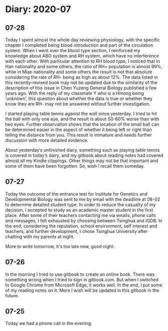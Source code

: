 # Diary: 2020-07

## 07-28
Today I spent almost the whole day reviewing physiology, with the specific chapter I completed being blood introduction and part of the circulation system. When I went over the blood type section, I reinforced my knowledge about ABO system and RH system, which have no interference with each other. With particular attention to RH blood type, I noticed that in Han nationality and some others, the ratio of RH+ population is almost 99%, while in Miao nationality and some others the result is not that absolute considering the rate of RH- being as high as about 12%. The data listed in this recently-revised book may not be updated due to the similarity of the description of this issue in Chen Yuzeng General Biology published a few years ago. With the reply of my classmate Y who is a Hmong being ‘unknown’, this question about whether the data is true or whether they know they are RH- may not be answered without further investigation.

I started playing table tennis against the wall since yesterday. I tried to hit the ball with only one eye, and the result is about 50-60% worse than with two eyes. Further observation shows that the location of the small ball can be determined easier in the aspect of whether it being left or right than telling the distance from you. This result is immature and needs further discussion with more detailed evidence.

About yesterday’s unfinished diary, something such as playing table tennis is covered in today’s dairy, and my gitbook about reading notes had covered almost all my Kindle clippings. Other things may not be that important and some of them have been forgotten. So, wish I recall them someday.

## 07-27
Today the outcome of the entrance test for Institute for Genetics and Developmental Biology was sent to me by email with the deadline at 08-02 to determine detailed student type. In order to reduce the casualty of my decision, I accepted to study as an academic master student in the first place. After some of their teachers contacting me via emails, phone calls and messages, I felt exhausted by choosing between Tsinghua and IGDB. In the end, considering the reputation, school environment, self interest and teachers, and further development, I chose Tsinghua University after chatting with my parents at night.

More to write tomorrow, it's too late now, good night.

## 07-26
In the morning I tried to use gitbook to create an online book. There was something wrong when I tried to sign in gitbook.com. But when I switched to Google Chrome from Microsoft Edge, it works well. In the end, I put some of my reading notes on it. More I wish will be updated in this gitbook in the future.

## 07-25
Today we had a phone call in the evening.
